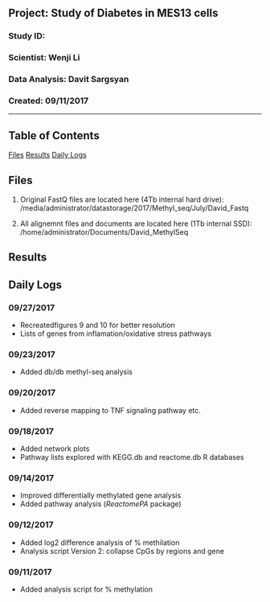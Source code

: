 ##  Project: Study of Diabetes in MES13 cells
### Study ID: 
### Scientist: Wenji Li
### Data Analysis: Davit Sargsyan 
### Created: 09/11/2017 

---    

## Table of Contents
[Files](#files)
[Results](#results) 
[Daily Logs](#logs) 

## Files<a name="files"></a>
1. Original FastQ files are located here (4Tb internal hard drive):    
/media/administrator/datastorage/2017/Methyl_seq/July/David_Fastq   
   
2. All alignemnt files and documents are located here (1Tb internal SSD):    
/home/administrator/Documents/David_MethylSeq

## Results <a name="results"></a>

## Daily Logs<a name="logs"></a>
### 09/27/2017
* Recreatedfigures 9 and 10 for better resolution
* Lists of genes from inflamation/oxidative stress pathways

### 09/23/2017
* Added db/db methyl-seq analysis

### 09/20/2017
* Added reverse mapping to TNF signaling pathway etc.

### 09/18/2017
* Added network plots
* Pathway lists explored with KEGG.db and reactome.db R databases

### 09/14/2017
* Improved differentially methylated gene analysis
* Added pathway analysis (*ReactomePA* package)

### 09/12/2017
* Added log2 difference analysis of % methilation
* Analysis script Version 2: collapse CpGs by regions and gene

### 09/11/2017
* Added analysis script for % methylation
